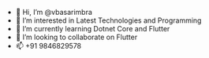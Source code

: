 - 👋 Hi, I’m @vbasarimbra
- 👀 I’m interested in Latest Technologies and Programming
- 🌱 I’m currently learning Dotnet Core and Flutter
- 💞️ I’m looking to collaborate on Flutter
- 📫 +91 9846829578

<!---
vbasarimbra/vbasarimbra is a ✨ special ✨ repository because its `README.md` (this file) appears on your GitHub profile.
You can click the Preview link to take a look at your changes.
--->
